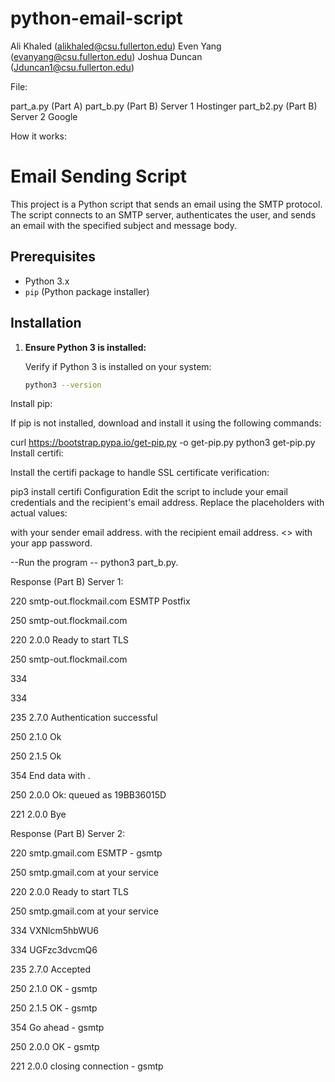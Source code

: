# python-email-script

Ali Khaled (alikhaled@csu.fullerton.edu)
Even Yang (evanyang@csu.fullerton.edu)
Joshua Duncan (Jduncan1@csu.fullerton.edu)


File: 

part_a.py (Part A)
part_b.py (Part B) Server 1 Hostinger
part_b2.py (Part B) Server 2 Google

How it works:


# Email Sending Script

This project is a Python script that sends an email using the SMTP protocol. The script connects to an SMTP server, authenticates the user, and sends an email with the specified subject and message body.

## Prerequisites

- Python 3.x
- `pip` (Python package installer)

## Installation

1. **Ensure Python 3 is installed:**

   Verify if Python 3 is installed on your system:
   ```bash
   python3 --version
Install pip:

If pip is not installed, download and install it using the following commands:

curl https://bootstrap.pypa.io/get-pip.py -o get-pip.py
python3 get-pip.py
Install certifi:

Install the certifi package to handle SSL certificate verification:

pip3 install certifi
Configuration
Edit the script to include your email credentials and the recipient's email address. Replace the placeholders with actual values:

<HIDDEN> with your sender email address.
<HIDDEN> with the recipient email address.
<<Hidden>> with your app password.


--Run the program --
python3 part_b.py.


Response (Part B) Server 1: 


220 smtp-out.flockmail.com ESMTP Postfix

250 smtp-out.flockmail.com

220 2.0.0 Ready to start TLS

250 smtp-out.flockmail.com

334 <HIDDEN>

334 <HIDDEN>

235 2.7.0 Authentication successful

250 2.1.0 Ok

250 2.1.5 Ok

354 End data with <CR><LF>.<CR><LF>

250 2.0.0 Ok: queued as 19BB36015D

221 2.0.0 Bye


Response (Part B) Server 2:

220 smtp.gmail.com ESMTP <HIDDEN> - gsmtp

250 smtp.gmail.com at your service

220 2.0.0 Ready to start TLS

250 smtp.gmail.com at your service

334 VXNlcm5hbWU6

334 UGFzc3dvcmQ6

235 2.7.0 Accepted

250 2.1.0 OK <HIDDEN> - gsmtp

250 2.1.5 OK <HIDDEN> - gsmtp

354  Go ahead <HIDDEN> - gsmtp

250 2.0.0 OK  <HIDDEN> - gsmtp

221 2.0.0 closing connection <HIDDEN> - gsmtp


